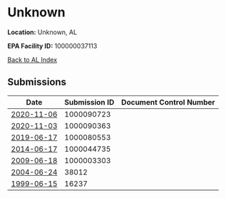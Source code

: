 # Unknown

**Location:** Unknown, AL

**EPA Facility ID:** 100000037113

[Back to AL Index](../../index.md)

## Submissions

| Date | Submission ID | Document Control Number |
|------|--------------|-------------------------|
| [2020-11-06](submissions/1000090723.md) | 1000090723 |  |
| [2020-11-03](submissions/1000090363.md) | 1000090363 |  |
| [2019-06-17](submissions/1000080553.md) | 1000080553 |  |
| [2014-06-17](submissions/1000044735.md) | 1000044735 |  |
| [2009-06-18](submissions/1000003303.md) | 1000003303 |  |
| [2004-06-24](submissions/38012.md) | 38012 |  |
| [1999-06-15](submissions/16237.md) | 16237 |  |
